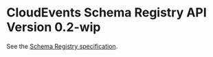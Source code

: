 # CloudEvents Schema Registry API Version 0.2-wip

See the [Schema Registry specification](spec.md).
